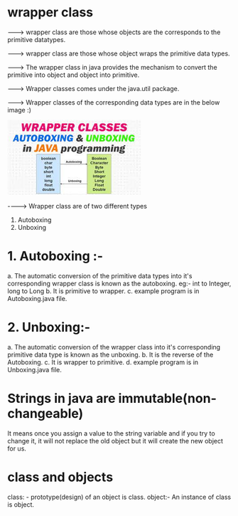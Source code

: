 # wrapper class

---> wrapper class are those whose objects are the corresponds to the primitive datatypes.

---> wrapper class are those whose object wraps the primitive data types.

---> The wrapper class in java provides the mechanism to convert the primitive into object and object into primitive.

---> Wrapper classes comes under the java.util package.

---> Wrapper classes of the corresponding data types are in the below image :)

![CHEESE!](wrapperclass.jpeg)

----> Wrapper class are of two different types

1. Autoboxing
2. Unboxing

# 1. Autoboxing :-

a. The automatic conversion of the primitive data types into it's corresponding wrapper class is known as the autoboxing.
eg:- int to Integer, long to Long
b. It is primitive to wrapper.
c. example program is in Autoboxing.java file.

# 2. Unboxing:-

a. The automatic conversion of the wrapper class into it's corresponding primitive data type is known as the unboxing.
b. It is the reverse of the Autoboxing.
c. It is wrapper to primitive.
d. example program is in Unboxing.java file.

# Strings in java are immutable(non-changeable)

It means once you assign a value to the string variable and if you try to change it, it will not replace the old object but it will create the new object for us.

# class and objects

class: - prototype(design) of an object is class.
object:- An instance of class is object.
